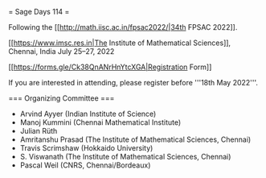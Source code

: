 = Sage Days 114 =

Following the [[http://math.iisc.ac.in/fpsac2022/|34th FPSAC 2022]].

[[https://www.imsc.res.in|The Institute of Mathematical Sciences]], Chennai, India
July 25–27, 2022

[[https://forms.gle/Ck38QnANrHnYtcXGA|Registration Form]]

If you are interested in attending, please register before '''18th May 2022'''.

=== Organizing Committee ===

 * Arvind Ayyer (Indian Institute of Science)
 * Manoj Kummini (Chennai Mathematical Institute)
 * Julian Rüth
 * Amritanshu Prasad (The Institute of Mathematical Sciences, Chennai)
 * Travis Scrimshaw (Hokkaido University)
 * S. Viswanath (The Institute of Mathematical Sciences, Chennai)
 * Pascal Weil (CNRS, Chennai/Bordeaux)
